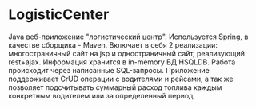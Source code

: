 # LogisticCenter
Java веб-приложение "логистический центр". 
Используется Spring, в качестве сборщика - Maven.
Включает в себя 2 реализации: многостраничный сайт на jsp и одностраничный сайт, реализующий rest+ajax.
Информация хранится в in-memory БД HSQLDB. Работа происходит через написанные SQL-запросы.
Приложение поддерживает CrUD операции с водителями и рейсами, а так же позволяет подсчитывать суммарный 
расход топлива каждым конкретным водителем или за определенный период
